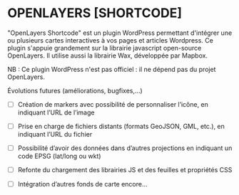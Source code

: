OPENLAYERS [SHORTCODE]
====================

"OpenLayers Shortcode" est un plugin WordPress permettant d'intégrer une ou plusieurs cartes interactives à vos pages et articles Wordpress. Ce plugin s'appuie grandement sur la librairie javascript open-source OpenLayers. Il utilise aussi la librairie Wax, développée par Mapbox.

NB : Ce plugin WordPress n'est pas officiel : il ne dépend pas du projet OpenLayers.

Évolutions futures (améliorations, bugfixes,…)

- [ ] Création de markers avec possibilité de personnaliser l’icône, en indiquant l’URL de l’image
- [ ] Prise en charge de fichiers distants (formats GeoJSON, GML, etc.), en indiquant l’URL du fichier
- [ ] Possibilité d’avoir des données dans d’autres projections en indiquant un code EPSG (lat/long ou wkt)
- [ ] Refonte du chargement des librairies JS et des feuilles et propriétés CSS
- [ ] Intégration d’autres fonds de carte encore…


